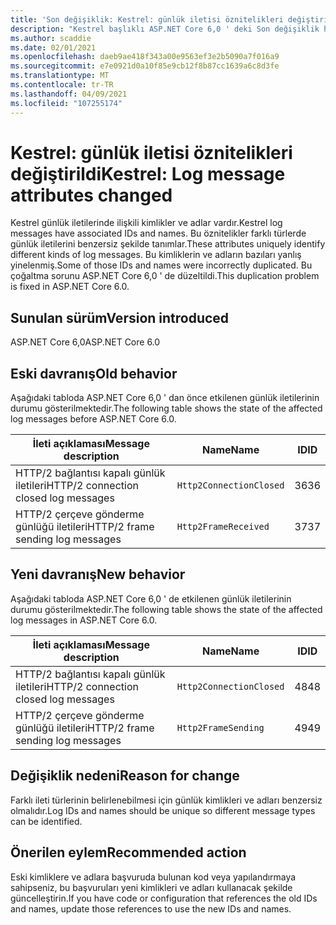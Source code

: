 ```yaml
---
title: 'Son değişiklik: Kestrel: günlük iletisi öznitelikleri değiştirildi'
description: "Kestrel başlıklı ASP.NET Core 6,0 ' deki Son değişiklik hakkında bilgi edinin: günlük iletisi öznitelikleri değiştirildi"
ms.author: scaddie
ms.date: 02/01/2021
ms.openlocfilehash: daeb9ae418f343a00e9563ef3e2b5090a7f016a9
ms.sourcegitcommit: e7e0921d0a10f85e9cb12f8b87cc1639a6c8d3fe
ms.translationtype: MT
ms.contentlocale: tr-TR
ms.lasthandoff: 04/09/2021
ms.locfileid: "107255174"
---
```

# <a name="kestrel-log-message-attributes-changed"></a><span data-ttu-id="b14bc-103">Kestrel: günlük iletisi öznitelikleri değiştirildi</span><span class="sxs-lookup"><span data-stu-id="b14bc-103">Kestrel: Log message attributes changed</span></span>

<span data-ttu-id="b14bc-104">Kestrel günlük iletilerinde ilişkili kimlikler ve adlar vardır.</span><span class="sxs-lookup"><span data-stu-id="b14bc-104">Kestrel log messages have associated IDs and names.</span></span> <span data-ttu-id="b14bc-105">Bu öznitelikler farklı türlerde günlük iletilerini benzersiz şekilde tanımlar.</span><span class="sxs-lookup"><span data-stu-id="b14bc-105">These attributes uniquely identify different kinds of log messages.</span></span> <span data-ttu-id="b14bc-106">Bu kimliklerin ve adların bazıları yanlış yinelenmiş.</span><span class="sxs-lookup"><span data-stu-id="b14bc-106">Some of those IDs and names were incorrectly duplicated.</span></span> <span data-ttu-id="b14bc-107">Bu çoğaltma sorunu ASP.NET Core 6,0 ' de düzeltildi.</span><span class="sxs-lookup"><span data-stu-id="b14bc-107">This duplication problem is fixed in ASP.NET Core 6.0.</span></span>

## <a name="version-introduced"></a><span data-ttu-id="b14bc-108">Sunulan sürüm</span><span class="sxs-lookup"><span data-stu-id="b14bc-108">Version introduced</span></span>

<span data-ttu-id="b14bc-109">ASP.NET Core 6,0</span><span class="sxs-lookup"><span data-stu-id="b14bc-109">ASP.NET Core 6.0</span></span>

## <a name="old-behavior"></a><span data-ttu-id="b14bc-110">Eski davranış</span><span class="sxs-lookup"><span data-stu-id="b14bc-110">Old behavior</span></span>

<span data-ttu-id="b14bc-111">Aşağıdaki tabloda ASP.NET Core 6,0 ' dan önce etkilenen günlük iletilerinin durumu gösterilmektedir.</span><span class="sxs-lookup"><span data-stu-id="b14bc-111">The following table shows the state of the affected log messages before ASP.NET Core 6.0.</span></span>

| <span data-ttu-id="b14bc-112">İleti açıklaması</span><span class="sxs-lookup"><span data-stu-id="b14bc-112">Message description</span></span>                   | <span data-ttu-id="b14bc-113">Name</span><span class="sxs-lookup"><span data-stu-id="b14bc-113">Name</span></span>                    | <span data-ttu-id="b14bc-114">ID</span><span class="sxs-lookup"><span data-stu-id="b14bc-114">ID</span></span> |
|---------------------------------------|-------------------------|----|
| <span data-ttu-id="b14bc-115">HTTP/2 bağlantısı kapalı günlük iletileri</span><span class="sxs-lookup"><span data-stu-id="b14bc-115">HTTP/2 connection closed log messages</span></span> | `Http2ConnectionClosed` | <span data-ttu-id="b14bc-116">36</span><span class="sxs-lookup"><span data-stu-id="b14bc-116">36</span></span> |
| <span data-ttu-id="b14bc-117">HTTP/2 çerçeve gönderme günlüğü iletileri</span><span class="sxs-lookup"><span data-stu-id="b14bc-117">HTTP/2 frame sending log messages</span></span>     | `Http2FrameReceived`    | <span data-ttu-id="b14bc-118">37</span><span class="sxs-lookup"><span data-stu-id="b14bc-118">37</span></span> |

## <a name="new-behavior"></a><span data-ttu-id="b14bc-119">Yeni davranış</span><span class="sxs-lookup"><span data-stu-id="b14bc-119">New behavior</span></span>

<span data-ttu-id="b14bc-120">Aşağıdaki tabloda ASP.NET Core 6,0 ' de etkilenen günlük iletilerinin durumu gösterilmektedir.</span><span class="sxs-lookup"><span data-stu-id="b14bc-120">The following table shows the state of the affected log messages in ASP.NET Core 6.0.</span></span>

| <span data-ttu-id="b14bc-121">İleti açıklaması</span><span class="sxs-lookup"><span data-stu-id="b14bc-121">Message description</span></span>                   | <span data-ttu-id="b14bc-122">Name</span><span class="sxs-lookup"><span data-stu-id="b14bc-122">Name</span></span>                    | <span data-ttu-id="b14bc-123">ID</span><span class="sxs-lookup"><span data-stu-id="b14bc-123">ID</span></span> |
|---------------------------------------|-------------------------|----|
| <span data-ttu-id="b14bc-124">HTTP/2 bağlantısı kapalı günlük iletileri</span><span class="sxs-lookup"><span data-stu-id="b14bc-124">HTTP/2 connection closed log messages</span></span> | `Http2ConnectionClosed` | <span data-ttu-id="b14bc-125">48</span><span class="sxs-lookup"><span data-stu-id="b14bc-125">48</span></span> |
| <span data-ttu-id="b14bc-126">HTTP/2 çerçeve gönderme günlüğü iletileri</span><span class="sxs-lookup"><span data-stu-id="b14bc-126">HTTP/2 frame sending log messages</span></span>     | `Http2FrameSending`     | <span data-ttu-id="b14bc-127">49</span><span class="sxs-lookup"><span data-stu-id="b14bc-127">49</span></span> |

## <a name="reason-for-change"></a><span data-ttu-id="b14bc-128">Değişiklik nedeni</span><span class="sxs-lookup"><span data-stu-id="b14bc-128">Reason for change</span></span>

<span data-ttu-id="b14bc-129">Farklı ileti türlerinin belirlenebilmesi için günlük kimlikleri ve adları benzersiz olmalıdır.</span><span class="sxs-lookup"><span data-stu-id="b14bc-129">Log IDs and names should be unique so different message types can be identified.</span></span>

## <a name="recommended-action"></a><span data-ttu-id="b14bc-130">Önerilen eylem</span><span class="sxs-lookup"><span data-stu-id="b14bc-130">Recommended action</span></span>

<span data-ttu-id="b14bc-131">Eski kimliklere ve adlara başvuruda bulunan kod veya yapılandırmaya sahipseniz, bu başvuruları yeni kimlikleri ve adları kullanacak şekilde güncelleştirin.</span><span class="sxs-lookup"><span data-stu-id="b14bc-131">If you have code or configuration that references the old IDs and names, update those references to use the new IDs and names.</span></span>

<!--

## Category

ASP.NET Core

## Affected APIs

Not detectable via API analysis

-->
